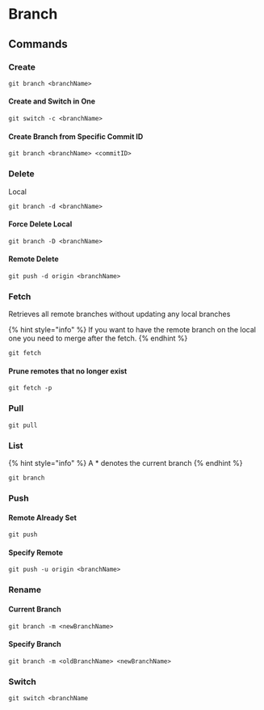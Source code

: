 # Branch

## Commands

### Create

```
git branch <branchName>
```

#### Create and Switch in One

```
git switch -c <branchName>
```

#### Create Branch from Specific Commit ID

```
git branch <branchName> <commitID>
```

### Delete

Local

```
git branch -d <branchName>
```

#### Force Delete Local

```
git branch -D <branchName>
```

#### Remote Delete

```
git push -d origin <branchName>
```

### Fetch

Retrieves all remote branches without updating any local branches

{% hint style="info" %}
If you want to have the remote branch on the local one you need to merge after the fetch.
{% endhint %}

```
git fetch
```

#### Prune remotes that no longer exist

```
git fetch -p
```

### Pull

```
git pull
```

### List

{% hint style="info" %}
A \* denotes the current branch
{% endhint %}

```
git branch
```

### Push

#### Remote Already Set

```
git push
```

#### Specify Remote

```
git push -u origin <branchName>
```

### Rename

#### Current Branch

```
git branch -m <newBranchName>
```

#### Specify  Branch

```
git branch -m <oldBranchName> <newBranchName>
```

### Switch

```
git switch <branchName
```
